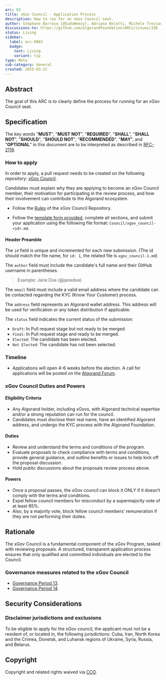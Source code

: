 ```yaml
---
arc: 83
title: xGov Council - Application Process
description: How to run for an xGov Council seat.
author: Stéphane Barroso (@SudoWeezy), Adriana Belotti, Michele Treccani
discussions-to: https://github.com/algorandfoundation/ARCs/issues/338
status: Living
sidebar:
  label: arc-0083
  badge:
    text: Living
    variant: tip
type: Meta
sub-category: General
created: 2025-03-12
---
```

## Abstract

The goal of this ARC is to clearly define the process for running for an xGov Council seat.

## Specification

The key words "**MUST**", "**MUST NOT**", "**REQUIRED**", "**SHALL**", "**SHALL NOT**", "**SHOULD**", "**SHOULD NOT**", "**RECOMMENDED**", "**MAY**", and "**OPTIONAL**" in this document are to be interpreted as described in <a href="https://www.ietf.org/rfc/rfc2119.txt">RFC-2119</a>.

### How to apply

In order to apply, a pull request needs to be created on the following repository: <a href="https://github.com/algorandfoundation/xGov">xGov Council</a>.

Candidates must explain why they are applying to become an xGov Council member, their motivation for participating in the review process, and how their involvement can contribute to the Algorand ecosystem.

- Follow the <a href="https://github.com/algorandfoundation/xGov/blob/main/README.md">Rules</a> of the xGov Council Repository.

- Follow the [template form provided](https://raw.githubusercontent.com/algorandfoundation/ARCs/main/assets/arc-0083/TemplateForm.md), complete all sections, and submit your application using the following file format: `Council/xgov_council-<id>.md`.

#### Header Preamble

The `id` field is unique and incremented for each new submission. (The id should match the file name, for `id: 1`, the related file is `xgov_council-1.md`)

The `author` field must include the candidate's full name and their GitHub username in parentheses.
> Example: Jane Doe (@janedoe)

The `email` field must include a valid email address where the candidate can be contacted regarding the KYC (Know Your Customer) process.

The `address` field represents an Algorand wallet address. This address will be used for verification or any token distribution if applicable.

The `status` field indicates the current status of the submission:
- `Draft`: In Pull request stage but not ready to be merged.
- `Final`: In Pull request stage and ready to be merged.
- `Elected`: The candidate has been elected.
- `Not Elected`: The candidate has not been selected.

### Timeline

- Applications will open 4-6 weeks before the election. A call for applications will be posted on the <a href="https://forum.algorand.org/">Algorand Forum</a>.

### xGov Council Duties and Powers

#### Eligibility Criteria

- Any Algorand holder, including xGovs, with Algorand technical expertise and/or a strong reputation can run for the council.
- Candidates must disclose their real name, have an identified Algorand address, and undergo the KYC process with the Algorand Foundation.

#### Duties

- Review and understand the terms and conditions of the program.
- Evaluate proposals to check compliance with terms and conditions, provide general guidance, and outline benefits or issues to help kick off the proposal discussion.
- Hold public discussions about the proposals review process above.

#### Powers

- Once a proposal passes, the xGov council can block it ONLY if it doesn’t comply with the terms and conditions.
- Expel fellow council members for misconduct by a supermajority vote of at least 85%.
- Also, by a majority vote, block fellow council members’ remuneration if they are not performing their duties.

## Rationale

The xGov Council is a fundamental component of the xGov Program, tasked with reviewing proposals.
A structured, transparent application process ensures that only qualified and committed individuals are elected to the Council.

### Governance measures related to the xGov Council

- <a href="https://governance.algorand.foundation/governance-period-13/period-13-voting-session-1">Governance Period 13</a>.
- <a href="https://governance.algorand.foundation/governance-period-14/period-14-voting-session-1">Governance Period 14</a>.

## Security Considerations

### Disclaimer jurisdictions and exclusions

To be eligible to apply for the xGov council, the applicant must not be a resident of, or located in, the following jurisdictions: Cuba, Iran, North Korea and the Crimea, Donetsk, and Luhansk regions of Ukraine, Syria, Russia, and Belarus.

## Copyright

Copyright and related rights waived via <a href="https://creativecommons.org/publicdomain/zero/1.0/">CCO</a>.
